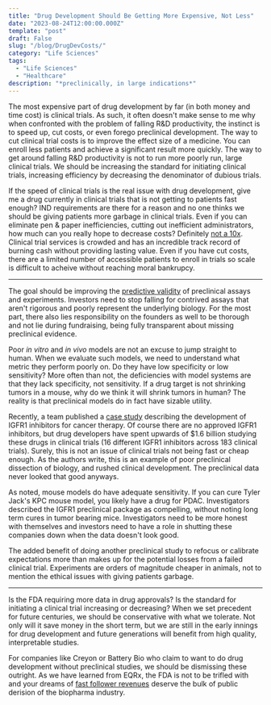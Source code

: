 ```yaml
---
title: "Drug Development Should Be Getting More Expensive, Not Less"
date: "2023-08-24T12:00:00.000Z"
template: "post"
draft: False
slug: "/blog/DrugDevCosts/"
category: "Life Sciences"
tags:
  - "Life Sciences"
  - "Healthcare"
description: "*preclinically, in large indications*"
---
```


The most expensive part of drug development by far (in both money and time cost) is clinical trials. As such, it often doesn't make sense to me why when confronted with the problem of falling R&D productivity, the instinct is to speed up, cut costs, or even forego preclinical development. The way to cut clinical trial costs is to improve the effect size of a medicine. You can enroll less patients and achieve a significant result more quickly. The way to get around falling R&D productivity is not to run more poorly run, large clinical trials. We should be increasing the standard for initiating clinical trials, increasing efficiency by decreasing the denominator of dubious trials.

If the speed of clinical trials is the real issue with drug development, give me a drug currently in clinical trials that is not getting to patients fast enough? IND requirements are there for a reason and no one thinks we should be giving patients more garbage in clinical trials. Even if you can eliminate pen & paper inefficiencies, cutting out inefficient administrators, how much can you really hope to decrease costs? Definitely [not a 10x](https://centuryofbio.com/p/vial). Clinical trial services is crowded and has an incredible track record of burning cash without providing lasting value. Even if you have cut costs, there are a limited number of accessible patients to enroll in trials so scale is difficult to acheive without reaching moral bankrupcy. 

*** 

The goal should be improving the [predictive validity](https://www.nature.com/articles/s41573-022-00552-x) of preclinical assays and experiments. Investors need to stop falling for contrived assays that aren't rigorous and poorly represent the underlying biology. For the most part, there also lies responsibility on the founders as well to be thorough and not lie during fundraising, being fully transparent about missing preclinical evidence.

Poor _in vitro_ and _in vivo_ models are not an excuse to jump straight to human. When we evaluate such models, we need to understand what metric they perform poorly on. Do they have low specificity or low sensitivity? More often than not, the deficiencies with model systems are that they lack specificity, not sensitivity. If a drug target is not shrinking tumors in a mouse, why do we think it will shrink tumors in human? The reality is that preclinical models do in fact have sizable utility.

Recently, a team published a [case study](https://jamanetwork.com/journals/jamanetworkopen/fullarticle/2807710) describing the development of IGFR1 inhibitors for cancer therapy. Of course there are no approved IGFR1 inhibitors, but drug developers have spent upwards of \$1.6 billion studying these drugs in clinical trials (16 different IGFR1 inhibitors across 183 clinical trials). Surely, this is not an issue of clinical trials not being fast or cheap enough. As the authors write, this is an example of poor preclinical dissection of biology, and rushed clinical development. The preclinical data never looked that good anyways.

As noted, mouse models do have adequate sensitivity. If you can cure Tyler Jack's KPC mouse model, you likely have a drug for PDAC. Investigators described the IGFR1 preclinical package as compelling, without noting long term cures in tumor bearing mice. Investigators need to be more honest with themselves and investors need to have a role in shutting these companies down when the data doesn't look good.

The added benefit of doing another preclinical study to refocus or calibrate expectations more than makes up for the potential losses from a failed clinical trial. Experiments are orders of magnitude cheaper in animals, not to mention the ethical issues with giving patients garbage.

***

Is the FDA requiring more data in drug approvals? Is the standard for initiating a clinical trial increasing or decreasing? When we set precedent for future centuries, we should be conservative with what we tolerate. Not only will it save money in the short term, but we are still in the early innings for drug development and future generations will benefit from high quality, interpretable studies. 

For companies like Creyon or Battery Bio who claim to want to do drug development without preclinical studies, we should be dismissing these outright. As we have learned from EQRx, the FDA is not to be trifled with and your dreams of [fast follower revenues](https://www.nature.com/articles/d41573-023-00063-3) deserve the bulk of public derision of the biopharma industry.